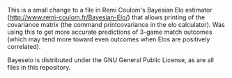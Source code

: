 This is a small change to a file in Remi Coulom's Bayesian Elo estimator (http://www.remi-coulom.fr/Bayesian-Elo/) that allows printing of the covariance matrix (the command printcovariance in the elo calculator). Was using this to get more accurate predictions of 3-game match outcomes (which may tend more toward even outcomes when Elos are positively correlated).

Bayeselo is distributed under the GNU General Public License, as are all files in this repository.